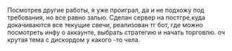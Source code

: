 Посмотрев другие работы, я уже проиграл, да и не подхожу под требования, но все равно залью.
Сделан сервер на постгре,куда докачиваются все текущие свечи, реализован тг бот, где можно посмотреть инфу о аккаунте, выбрать стратегию и начать торговлю.
оч крутая тема с дискордом у какого -то чела.
